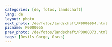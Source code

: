 ```yaml
---
categories: [de, fotos, landschaft]
lang: de
layout: photo
next_photo: /de/fotos/landschaft/P0000054.html
picname: P0000055
prev_photo: /de/fotos/landschaft/P0000073.html
tags: [Devils Gorge, Grass]
---
```


